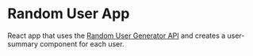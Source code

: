# Random User App

React app that uses the [Random User Generator API](https://randomuser.me/) and creates a user-summary component for each user.
